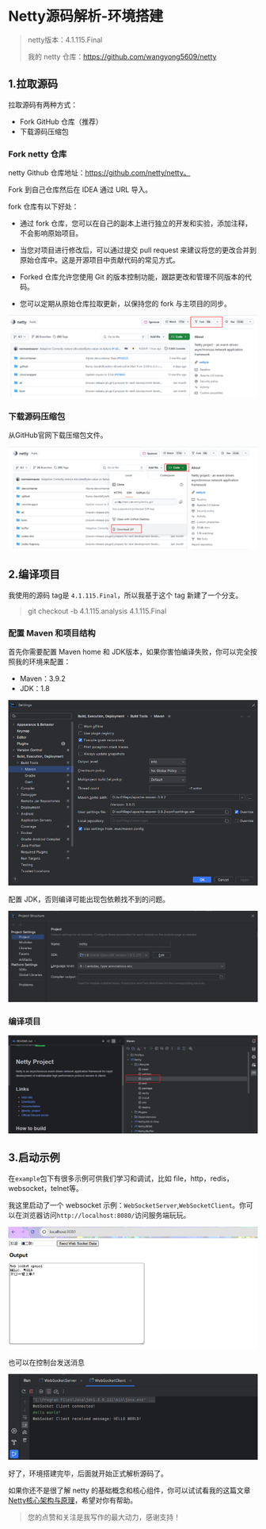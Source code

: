 # Netty源码解析-环境搭建

> netty版本：4.1.115.Final
>
> 我的 netty 仓库：https://github.com/wangyong5609/netty

## 1.拉取源码

拉取源码有两种方式：

- Fork GitHub 仓库（推荐）
- 下载源码压缩包

### Fork netty 仓库

netty Github 仓库地址：https://github.com/netty/netty。

Fork 到自己仓库然后在 IDEA 通过 URL 导入。

fork 仓库有以下好处：

- 通过 fork 仓库，您可以在自己的副本上进行独立的开发和实验，添加注释，不会影响原始项目。

- 当您对项目进行修改后，可以通过提交 pull request 来建议将您的更改合并到原始仓库中。这是开源项目中贡献代码的常见方式。
- Forked 仓库允许您使用 Git 的版本控制功能，跟踪更改和管理不同版本的代码。
- 您可以定期从原始仓库拉取更新，以保持您的 fork 与主项目的同步。

![image-20241213221407795](./Netty%E6%BA%90%E7%A0%81%E8%A7%A3%E6%9E%90-%E7%8E%AF%E5%A2%83%E6%90%AD%E5%BB%BA.assets/image-20241213221407795.png)

### 下载源码压缩包

从GitHub官网下载压缩包文件。

![image-20241213222044545](./Netty%E6%BA%90%E7%A0%81%E8%A7%A3%E6%9E%90-%E7%8E%AF%E5%A2%83%E6%90%AD%E5%BB%BA.assets/image-20241213222044545.png)

## 2.编译项目

我使用的源码 tag是 `4.1.115.Final`，所以我基于这个 tag 新建了一个分支。

> git checkout -b 4.1.115.analysis 4.1.115.Final 

### 配置 Maven 和项目结构

首先你需要配置 Maven home 和 JDK版本，如果你害怕编译失败，你可以完全按照我的环境来配置：

- Maven：3.9.2
- JDK：1.8

![image-20241213223616144](./Netty%E6%BA%90%E7%A0%81%E8%A7%A3%E6%9E%90-%E7%8E%AF%E5%A2%83%E6%90%AD%E5%BB%BA.assets/image-20241213223616144.png)

配置 JDK，否则编译可能出现包依赖找不到的问题。

![image-20241213223505115](./Netty%E6%BA%90%E7%A0%81%E8%A7%A3%E6%9E%90-%E7%8E%AF%E5%A2%83%E6%90%AD%E5%BB%BA.assets/image-20241213223505115.png)

### 编译项目

![image-20241213223716716](./Netty%E6%BA%90%E7%A0%81%E8%A7%A3%E6%9E%90-%E7%8E%AF%E5%A2%83%E6%90%AD%E5%BB%BA.assets/image-20241213223716716.png)

## 3.启动示例

在`example`包下有很多示例可供我们学习和调试，比如 file，http，redis，websocket，telnet等。

我这里启动了一个 websocket 示例：`WebSocketServer`,`WebSocketClient`。你可以在浏览器访问`http://localhost:8080/`访问服务端玩玩。

![image-20241213225034152](./Netty%E6%BA%90%E7%A0%81%E8%A7%A3%E6%9E%90-%E7%8E%AF%E5%A2%83%E6%90%AD%E5%BB%BA.assets/image-20241213225034152.png)

也可以在控制台发送消息

![image-20241213225146975](./Netty%E6%BA%90%E7%A0%81%E8%A7%A3%E6%9E%90-%E7%8E%AF%E5%A2%83%E6%90%AD%E5%BB%BA.assets/image-20241213225146975.png)

好了，环境搭建完毕，后面就开始正式解析源码了。

如果你还不是很了解 netty 的基础概念和核心组件，你可以试试看我的这篇文章[Netty核心架构与原理](https://juejin.cn/post/7447489519589195828)，希望对你有帮助。



>  您的点赞和关注是我写作的最大动力，感谢支持！

